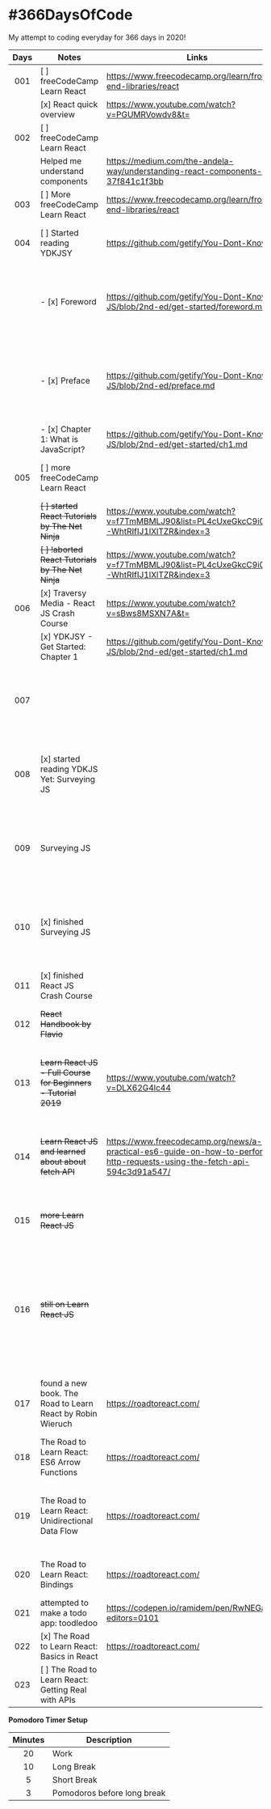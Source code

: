 # #366DaysOfCode

My attempt to coding everyday for 366 days in 2020!

| Days | Notes                                                          | Links                                                                                                                     | Pomodoros | Remarks                                                                                                                                             |
| :--: | -------------------------------------------------------------- | ------------------------------------------------------------------------------------------------------------------------- | :-------: | --------------------------------------------------------------------------------------------------------------------------------------------------- |
| 001  | [ ] freeCodeCamp Learn React                                   | https://www.freecodecamp.org/learn/front-end-libraries/react                                                              |     6     |                                                                                                                                                     |
|      | [x] React quick overview                                       | https://www.youtube.com/watch?v=PGUMRVowdv8&t=                                                                            |           |                                                                                                                                                     |
| 002  | [ ] freeCodeCamp Learn React                                   |                                                                                                                           |     6     |                                                                                                                                                     |
|      | Helped me understand components                                | https://medium.com/the-andela-way/understanding-react-components-37f841c1f3bb                                             |           |                                                                                                                                                     |
| 003  | [ ] More freeCodeCamp Learn React                              | https://www.freecodecamp.org/learn/front-end-libraries/react                                                              |     6     |                                                                                                                                                     |
| 004  | [ ] Started reading YDKJSY                                     | https://github.com/getify/You-Dont-Know-JS                                                                                |           | I need to continue learning even on mobile.                                                                                                         |
|      | - [x] Foreword                                                 | https://github.com/getify/You-Dont-Know-JS/blob/2nd-ed/get-started/foreword.md                                            |           | During this time, my wife is due to give birth to our first born and OBGYN visits are frequent                                                      |
|      | - [x] Preface                                                  | https://github.com/getify/You-Dont-Know-JS/blob/2nd-ed/preface.md                                                         |           | When I am not on the computer, I use JSRun to run JS code on my phone while on the go.                                                              |
|      | - [x] Chapter 1: What is JavaScript?                           | https://github.com/getify/You-Dont-Know-JS/blob/2nd-ed/get-started/ch1.md                                                 |           |                                                                                                                                                     |
| 005  | [ ] more freeCodeCamp Learn React                              |                                                                                                                           |           | can't seem to wrap my head around react lifecycles                                                                                                  |
|      | ~~[ ] started React Tutorials by The Net Ninja~~               | https://www.youtube.com/watch?v=f7TmMBMLJ90&list=PL4cUxeGkcC9i0_2FF-WhtRIfIJ1lXlTZR&index=3                               |           |                                                                                                                                                     |
|      | ~~[ ] !aborted React Tutorials by The Net Ninja~~              | https://www.youtube.com/watch?v=f7TmMBMLJ90&list=PL4cUxeGkcC9i0_2FF-WhtRIfIJ1lXlTZR&index=3                               |           | outdated tutorial                                                                                                                                   |
| 006  | [x] Traversy Media - React JS Crash Course                     | https://www.youtube.com/watch?v=sBws8MSXN7A&t=                                                                            |           |                                                                                                                                                     |
|      | [x] YDKJSY - Get Started: Chapter 1                            | https://github.com/getify/You-Dont-Know-JS/blob/2nd-ed/get-started/ch1.md                                                 |           |                                                                                                                                                     |
| 007  |                                                                |                                                                                                                           |           | - finished YDKJS Get Started Chapter 1 - wifey gave birth to our baby girl!                                                                         |
| 008  | [x] started reading YDKJS Yet: Surveying JS                    |                                                                                                                           |           | still at the hospital while wife is recovering. i still have to read something                                                                      |
| 009  | Surveying JS                                                   |                                                                                                                           |           | busy day today, only managed to read a few paragraphs. But, we're finally home                                                                      |
| 010  | [x] finished Surveying JS                                      |                                                                                                                           |           | still a busy day. i will be able to study more for the next 2 weeks, though, because of paternity leave                                             |
| 011  | [x] finished React JS Crash Course                             |                                                                                                                           |           |                                                                                                                                                     |
| 012  | ~~React Handbook by Flavio~~                                   |                                                                                                                           |           | i need more tuts to help me understand react                                                                                                        |
| 013  | ~~Learn React JS - Full Course for Beginners - Tutorial 2019~~ | https://www.youtube.com/watch?v=DLX62G4lc44                                                                               |           | used React Handbook as a supplementary source for learning while watching tutorials                                                                 |
| 014  | ~~Learn React JS and learned about about fetch API~~           | https://www.freecodecamp.org/news/a-practical-es6-guide-on-how-to-perform-http-requests-using-the-fetch-api-594c3d91a547/ |           | more Learn React Course for Beginners. also tried a little bit of some fetch API stuff                                                              |
| 015  | ~~more Learn React JS~~                                        |                                                                                                                           |           | i've gotten to the "phase 3: state" of this course at this point                                                                                    |
| 016  | ~~still on Learn React JS~~                                    |                                                                                                                           |           | trying put my daughter to sleep and i only have access to my phone. committing on mobile. code is life, but baby is _lifer_ LOL. will format later. |
| 017  | found a new book. The Road to Learn React by Robin Wieruch     | https://roadtoreact.com/                                                                                                  |           | put Learn React JS on hold. I am very indecisive. it's annoying. i can not focus                                                                    |
| 018  | The Road to Learn React: ES6 Arrow Functions                   | https://roadtoreact.com/                                                                                                  |           |                                                                                                                                                     |
| 019  | The Road to Learn React: Unidirectional Data Flow              | https://roadtoreact.com/                                                                                                  |           | my understanding about state and lifecycle was enlightened a little bit                                                                             |
| 020  | The Road to Learn React: Bindings                              | https://roadtoreact.com/                                                                                                  |           | busy day. i still managed to read atleast one section.                                                                                              |
| 021  | attempted to make a todo app: toodledoo                        | https://codepen.io/ramidem/pen/RwNEGaK?editors=0101                                                                       |           | practice makes better!                                                                                                                              |
| 022  | [x] The Road to Learn React: Basics in React                   | https://roadtoreact.com/                                                                                                  |           | finished Basics in React Chapter                                                                                                                    |
| 023  | [ ] The Road to Learn React: Getting Real with APIs            |                                                                                                                           |           | I have to get rid of these distractions                                                                                                             |

**Pomodoro Timer Setup**

| Minutes | Description                 |
| :-----: | --------------------------- |
|   20    | Work                        |
|   10    | Long Break                  |
|    5    | Short Break                 |
|    3    | Pomodoros before long break |
